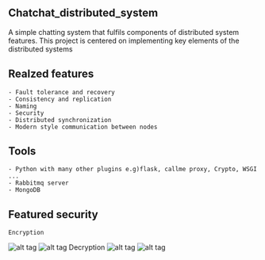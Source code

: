## Chatchat_distributed_system
A simple chatting system that fulfils components of distributed system features.
This project is centered on implementing key elements of the distributed systems

## Realzed features
	- Fault tolerance and recovery
	- Consistency and replication
	- Naming
	- Security
	- Distributed synchronization
	- Modern style communication between nodes
	
## Tools
	- Python with many other plugins e.g)flask, callme proxy, Crypto, WSGI ... 
	- Rabbitmq server
	- MongoDB
	
## Featured security
	Encryption
![alt tag](https://raw.github.com/gowhd20/Chatchat_distributed_system/blob/master/snippet/encrypt_2.PNG)
![alt tag](https://raw.github.com/gowhd20/Chatchat_distributed_system/blob/master/snippet/encrypt_1.PNG)
	Decryption
![alt tag](https://raw.github.com/gowhd20/Chatchat_distributed_system/blob/master/snippet/decrypt_2.PNG)
![alt tag](https://raw.github.com/gowhd20/Chatchat_distributed_system/blob/master/snippet/decrypt_1.PNG)
	